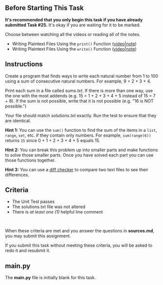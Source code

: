 ## Before Starting This Task

**It's recommended that you only begin this task if you have already submitted Task #25.** It's okay if you are waiting for it to be marked.

Choose between watching all the videos or reading all of the notes.

* Writing Plaintext Files Using the `print()` Function ([video](https://www.youtube.com/watch?v=G4dG0HS4OwE&list=PLVD25niNi0BnTo_MGI8NI6WvVIXcC9khH)|[note](https://github.com/Kitchener-Waterloo-Collegiate-and-VS/ICS3U/blob/main/Unit%204/4.03%20Writing%20Plaintext%20Files%20Using%20the%20print()%20Function.md))
* Writing Plaintext Files Using the `write()` Function ([video](https://www.youtube.com/watch?v=4zRVov6MqU4&list=PLVD25niNi0BnTo_MGI8NI6WvVIXcC9khH)|[note](https://github.com/Kitchener-Waterloo-Collegiate-and-VS/ICS3U/blob/main/Unit%204/4.04%20Writing%20Plaintext%20Files%20Using%20the%20write()%20Function.md))
  
## Instructions

Create a program that finds ways to write each natural number from 1 to 100 using a sum of consecutive natural numbers. For example, 9 = 2 + 3 + 4.

Print each sum in a file called *sums.txt*. If there is more than one way, use the one with the most addends (e.g. 15 = 1 + 2 + 3 + 4 + 5 instead of 15 = 7 + 8). If the sum is not possible, write that it is not possible (e.g. "16 is NOT possible.")

Your file should match *solutions.txt* exactly. Run the test to ensure that they are identical.

**Hint 1:** You can use the `sum()` function to find the sum of the items in a `list`, `range`, `set`, etc. if they contain only numbers. For example, `sum(range(6))` returns `15` since 0 + 1 + 2 + 3 + 4 + 5 equals 15.

**Hint 2:** You can break this problem up into smaller parts and make functions to solve those smaller parts. Once you have solved each part you can use those functions together.

**Hint 3:** You can use a [diff checker](https://www.diffchecker.com/) to compare two text files to see their differences.

## Criteria

* The Unit Test passes
* The solutions.txt file was not altered
* There is *at least one (1)* helpful line comment 

&nbsp;&nbsp;

When these criteria are met and you answer the questions in **sources.md**, you may submit this assignment.

If you submit this task without meeting these criteria, you will be asked to redo it and resubmit it.

## main.py  

The **main.py** file is initially blank for this task.
